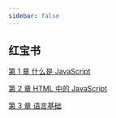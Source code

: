 ```yaml
---
sidebar: false
---
```


## 红宝书

[第 1 章 什么是 JavaScript](./01.md)

[第 2 章 HTML 中的 JavaScript](./02.md)

[第 3 章 语言基础](./03.md)
